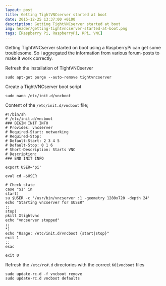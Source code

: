 ```yaml
---
layout: post
title: Getting TightVNCserver started at boot
date: 2015-12-25 13:37:00 +0100
description: Getting TightVNCserver started at boot
img: header/getting-tightvncserver-started-at-boot.png
tags: [Raspberry Pi, RaspberryPi, RPi, VNC]
---
```

Getting TightVNCserver started on boot using a RaspberryPi can get some troublesome. So i aggregated the information from various forum-posts to make it work correctly.

Refresh the installation of TightVNCserver

    sudo apt-get purge --auto-remove tightvncserver

Create a TightVNCserver boot script

    sudo nano /etc/init.d/vncboot

Content of the ```/etc/init.d/vncboot``` file;

    #!/bin/sh
    # /etc/init.d/vncboot
    ### BEGIN INIT INFO
    # Provides: vncserver
    # Required-Start: networking
    # Required-Stop:
    # Default-Start: 2 3 4 5
    # Default-Stop: 0 1 6
    # Short-Description: Starts VNC
    # Description:
    ### END INIT INFO

    export USER='pi'

    eval cd ~$USER

    # Check state
    case "$1" in
    start)
    su $USER -c '/usr/bin/vncserver :1 -geometry 1280x720 -depth 24'
    echo "Starting vncserver for $USER"
    ;;
    stop)
    pkill Xtightvnc
    echo "vncserver stopped"
    ;;
    *)
    echo "Usage: /etc/init.d/vncboot {start|stop}"
    exit 1
    ;;
    esac

    exit 0

Refresh the ```/etc/rc#.d``` directories with the correct ```K01vncboot``` files

    sudo update-rc.d -f vncboot remove
    sudo update-rc.d vncboot defaults

